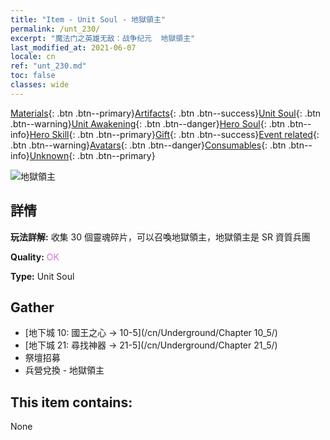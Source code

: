 ```yaml
---
title: "Item - Unit Soul - 地獄領主"
permalink: /unt_230/
excerpt: "魔法门之英雄无敌：战争纪元  地獄領主"
last_modified_at: 2021-06-07
locale: cn
ref: "unt_230.md"
toc: false
classes: wide
---
```

 [Materials](/ItemsCN/){: .btn .btn--primary}[Artifacts](/ItemsCN/Artifacts/){: .btn .btn--success}[Unit Soul](/ItemsCN/UnitSoul/){: .btn .btn--warning}[Unit Awakening](/ItemsCN/UnitAwakening/){: .btn .btn--danger}[Hero Soul](/ItemsCN/HeroSoul/){: .btn .btn--info}[Hero Skill](/ItemsCN/HeroSkill/){: .btn .btn--primary}[Gift](/ItemsCN/Gift/){: .btn .btn--success}[Event related](/ItemsCN/Events/){: .btn .btn--warning}[Avatars](/ItemsCN/Avatars/){: .btn .btn--danger}[Consumables](/ItemsCN/Consumables/){: .btn .btn--info}[Unknown](/ItemsCN/Unknown/){: .btn .btn--primary}

 ![地獄領主](/images/u/ti_diyulingzhu.jpg)

## 詳情
 **玩法詳解:** 收集 30 個靈魂碎片，可以召喚地獄領主，地獄領主是 SR 資質兵團

 **Quality:** <span style="color: #DA70D6">OK</span>

 **Type:** Unit Soul

## Gather

*    [地下城 10: 國王之心 -> 10-5](/cn/Underground/Chapter 10_5/) 
*    [地下城 21: 尋找神器 -> 21-5](/cn/Underground/Chapter 21_5/) 
*    祭壇招募 
*    兵營兌換 - 地獄領主 

## This item contains:

  None

